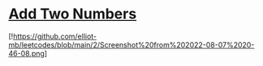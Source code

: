 # [Add Two Numbers](https://leetcode.com/problems/add-two-numbers/)
[!https://github.com/elliot-mb/leetcodes/blob/main/2/Screenshot%20from%202022-08-07%2020-46-08.png]